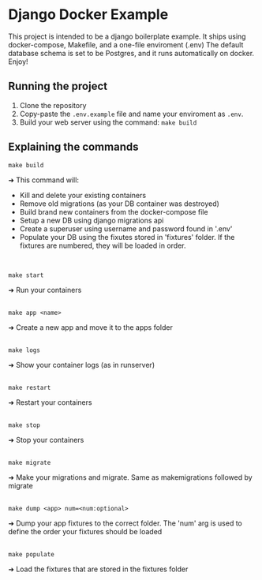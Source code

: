 # Django Docker Example
This project is intended to be a django boilerplate example.
It ships using docker-compose, Makefile, and a one-file enviroment (.env)
The default database schema is set to be Postgres, and it runs automatically on docker.
Enjoy!

## Running the project

1. Clone the repository
2. Copy-paste the `.env.example` file and name your enviroment as `.env`.
3. Build your web server using the command: `make build`

## Explaining the commands
 
 ```
 make build
 ```
  ➜ This command will:

- Kill and delete your existing containers
- Remove old migrations (as your DB container was destroyed)
- Build brand new containers from the docker-compose file
- Setup a new DB using django migrations api
- Create a superuser using username and password found in '.env'
- Populate your DB using the fixutes stored in 'fixtures' folder. If the fixtures are numbered, they will be loaded in order.  

<br /> 


```
make start
```
  ➜ Run your containers   
<br /> 

```
make app <name>
```
  ➜ Create a new app and move it to the apps folder  
<br />
```
make logs
```
  ➜ Show your container logs (as in runserver)  
<br /> 

```
make restart
```
  ➜ Restart your containers  
<br /> 

```
make stop
```
  ➜ Stop your containers  
<br />
```
make migrate
```
  ➜ Make your migrations and migrate. Same as makemigrations followed by migrate  
<br /> 

```
make dump <app> num=<num:optional>
```
  ➜ Dump your app fixtures to the correct folder. The 'num' arg is used to define the order your fixtures should be loaded  
<br />
```
make populate
```
  ➜ Load the fixtures that are stored in the fixtures folder  
<br />